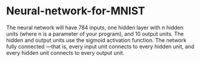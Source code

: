 # Neural-network-for-MNIST
The neural network will have 784 inputs, one 
hidden layer with n hidden units (where n is a parameter of your 
program), and 10 output units.  The hidden and output units use 
the sigmoid activation function.   The network fully connected 
—that is, every input unit connects to every hidden unit, and every 
hidden unit connects to every output unit.   

